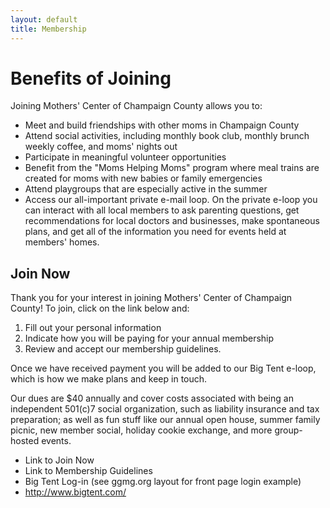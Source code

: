 ```yaml
---
layout: default
title: Membership
---
```


# Benefits of Joining 

Joining Mothers' Center of Champaign County allows you to:

 * Meet and build friendships with other moms in Champaign County
 * Attend social activities, including monthly book club, monthly brunch
   weekly coffee, and moms' nights out
 * Participate in meaningful volunteer opportunities
 * Benefit from the "Moms Helping Moms" program where meal trains are created
   for moms with new babies or family emergencies
 * Attend playgroups that are especially active in the summer
 * Access our all-important private e-mail loop. On the private e-loop you can
   interact with all local members to ask parenting questions, get
   recommendations for local doctors and businesses, make spontaneous plans,
   and get all of the information you need for events held at members'
   homes.


## Join Now 

Thank you for your interest in joining Mothers' Center of Champaign County! To
join, click on the link below and:

 1. Fill out your personal information
 2. Indicate how you will be paying for your annual membership
 3. Review and accept our membership guidelines.

Once we have received payment you will be added to our Big Tent e-loop, which
is how we make plans and keep in touch.

Our dues are $40 annually and cover costs associated with being an independent
501(c)7 social organization, such as liability insurance and tax preparation;
as well as fun stuff like our annual open house, summer family picnic, new
member social, holiday cookie exchange, and more group-hosted events. 

 * Link to Join Now
 * Link to Membership Guidelines
 * Big Tent Log-in (see ggmg.org layout for front page login example)
 * http://www.bigtent.com/

